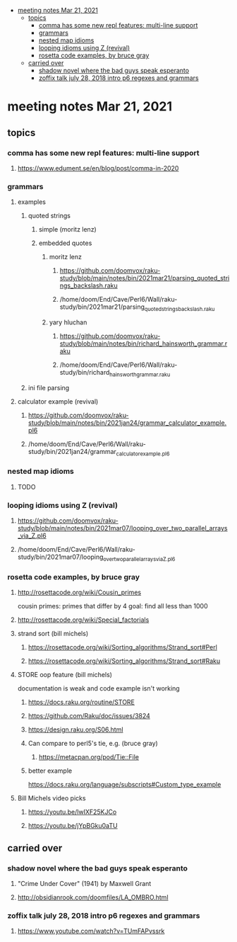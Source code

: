 - [meeting notes Mar 21, 2021](#orgcac3a2b)
  - [topics](#org3f2bca0)
    - [comma has some new repl features: multi-line support](#org7a3a651)
    - [grammars](#org242c8b8)
    - [nested map idioms](#orga5be62e)
    - [looping idioms using Z (revival)](#org81b4107)
    - [rosetta code examples, by bruce gray](#org52a1f6e)
  - [carried over](#orga10076d)
    - [shadow novel where the bad guys speak esperanto](#orgf840f78)
    - [zoffix talk july 28, 2018 intro p6 regexes and grammars](#orge1c2b1c)


<a id="orgcac3a2b"></a>

# meeting notes Mar 21, 2021


<a id="org3f2bca0"></a>

## topics


<a id="org7a3a651"></a>

### comma has some new repl features: multi-line support

1.  <https://www.edument.se/en/blog/post/comma-in-2020>


<a id="org242c8b8"></a>

### grammars

1.  examples

    1.  quoted strings
    
        1.  simple (moritz lenz)
        
        2.  embedded quotes
        
            1.  moritz lenz
            
                1.  <https://github.com/doomvox/raku-study/blob/main/notes/bin/2021mar21/parsing_quoted_strings_backslash.raku>
                
                2.  /home/doom/End/Cave/Perl6/Wall/raku-study/bin/2021mar21/parsing<sub>quoted</sub><sub>strings</sub><sub>backslash.raku</sub>
            
            2.  yary hluchan
            
                1.  <https://github.com/doomvox/raku-study/blob/main/notes/bin/richard_hainsworth_grammar.raku>
                
                2.  /home/doom/End/Cave/Perl6/Wall/raku-study/bin/richard<sub>hainsworth</sub><sub>grammar.raku</sub>
    
    2.  ini file parsing

2.  calculator example (revival)

    1.  <https://github.com/doomvox/raku-study/blob/main/notes/bin/2021jan24/grammar_calculator_example.pl6>
    
    2.  /home/doom/End/Cave/Perl6/Wall/raku-study/bin/2021jan24/grammar<sub>calculator</sub><sub>example.pl6</sub>


<a id="orga5be62e"></a>

### nested map idioms

1.  TODO 


<a id="org81b4107"></a>

### looping idioms using Z (revival)

1.  <https://github.com/doomvox/raku-study/blob/main/notes/bin/2021mar07/looping_over_two_parallel_arrays_via_Z.pl6>

2.  /home/doom/End/Cave/Perl6/Wall/raku-study/bin/2021mar07/looping<sub>over</sub><sub>two</sub><sub>parallel</sub><sub>arrays</sub><sub>via</sub><sub>Z.pl6</sub>


<a id="org52a1f6e"></a>

### rosetta code examples, by bruce gray

1.  <http://rosettacode.org/wiki/Cousin_primes>

    cousin primes: primes that differ by 4 goal: find all less than 1000

2.  <http://rosettacode.org/wiki/Special_factorials>

3.  strand sort (bill michels)

    1.  <https://rosettacode.org/wiki/Sorting_algorithms/Strand_sort#Perl>
    
    2.  <https://rosettacode.org/wiki/Sorting_algorithms/Strand_sort#Raku>

4.  STORE oop feature (bill michels)

    documentation is weak and code example isn't working
    
    1.  <https://docs.raku.org/routine/STORE>
    
    2.  <https://github.com/Raku/doc/issues/3824>
    
    3.  <https://design.raku.org/S06.html>
    
    4.  Can compare to perl5's tie, e.g. (bruce gray)
    
        1.  <https://metacpan.org/pod/Tie::File>
    
    5.  better example
    
        <https://docs.raku.org/language/subscripts#Custom_type_example>

5.  Bill Michels video picks

    1.  <https://youtu.be/lwIXF25KJCo>
    
    2.  <https://youtu.be/jYpBGku0aTU>


<a id="orga10076d"></a>

## carried over


<a id="orgf840f78"></a>

### shadow novel where the bad guys speak esperanto

1.  "Crime Under Cover" (1941) by Maxwell Grant

2.  <http://obsidianrook.com/doomfiles/LA_OMBRO.html>


<a id="orge1c2b1c"></a>

### zoffix talk july 28, 2018 intro p6 regexes and grammars

1.  <https://www.youtube.com/watch?v=TUmFAPvssrk>
